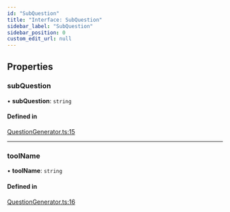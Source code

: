 ```yaml
---
id: "SubQuestion"
title: "Interface: SubQuestion"
sidebar_label: "SubQuestion"
sidebar_position: 0
custom_edit_url: null
---
```


## Properties

### subQuestion

• **subQuestion**: `string`

#### Defined in

[QuestionGenerator.ts:15](https://github.com/run-llama/LlamaIndexTS/blob/main/packages/core/src/QuestionGenerator.ts#L15)

___

### toolName

• **toolName**: `string`

#### Defined in

[QuestionGenerator.ts:16](https://github.com/run-llama/LlamaIndexTS/blob/main/packages/core/src/QuestionGenerator.ts#L16)
